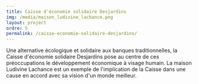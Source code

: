 ```yaml
---
title: Caisse d'économie solidaire Desjardins
img: /media/maison_ludivine_lachance.png
layout: project
ordre: 5
permalink: /caisse-economie-solidaire-desjardins/
---
```

Une alternative écologique et solidaire aux banques traditionnelles, la Caisse d'économie solidaire Desjardins pose au centre de ces préoccupations le développement économique à visage humain. La maison Ludivine Lachance est un exemple de l'implication de la Caisse dans une cause en accord avec sa vision d'un monde meilleur.